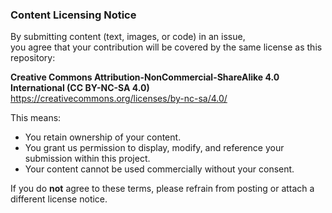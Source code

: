 ### Content Licensing Notice

By submitting content (text, images, or code) in an issue,  
you agree that your contribution will be covered by the same license as this repository:

**Creative Commons Attribution-NonCommercial-ShareAlike 4.0 International (CC BY-NC-SA 4.0)**  
https://creativecommons.org/licenses/by-nc-sa/4.0/

This means:
- You retain ownership of your content.
- You grant us permission to display, modify, and reference your submission within this project.
- Your content cannot be used commercially without your consent.

If you do **not** agree to these terms, please refrain from posting or attach a different license notice.
